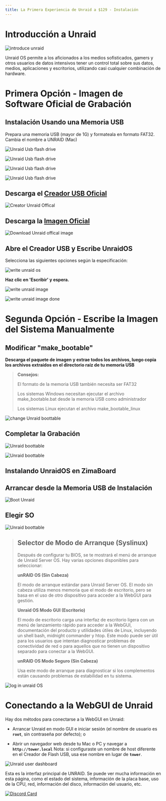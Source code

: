 ```yaml
---
title: La Primera Experiencia de Unraid a $129 - Instalación
---
```


# Introducción a Unraid

![introduce unraid](/images/Unraid-First-Experience-At-$129-Installation/unraid-first-experience-at-$129-introduce-unraid.png)

Unraid OS permite a los aficionados a los medios sofisticados, gamers y otros usuarios de datos intensivos tener un control total sobre sus datos, medios, aplicaciones y escritorios, utilizando casi cualquier combinación de hardware.

# Primera Opción - Imagen de Software Oficial de Grabación

## Instalación Usando una Memoria USB

Prepara una memoria USB (mayor de 1G) y formateala en formato FAT32. Cambia el nombre a UNRAID (Mac)

![Unraid Usb flash drive](/images/Unraid-First-Experience-At-$129-Installation/unraid-first-experience-at-$129-format-usb-flash-drive.png)

![Unraid Usb flash drive](/images/Unraid-First-Experience-At-$129-Installation/unraid-first-experience-at-$129-format-usb-flash-drive1.png)

![Unraid Usb flash drive](/images/Unraid-First-Experience-At-$129-Installation/unraid-first-experience-at-$129-format-usb-flash-drive2.png)

![Unraid Usb flash drive](/images/Unraid-First-Experience-At-$129-Installation/unraid-first-experience-at-$129-format-usb-flash-drive3.png)

## Descarga el [Creador USB Oficial](https://unraid.net/download)

![Creator Unraid Offical](/images/Unraid-First-Experience-At-$129-Installation/unraid-first-experience-at-$129-download-offical-usb-creator.png)

## Descarga la [Imagen Oficial](https://unraid.net/download)

![Download Unraid offical image](/images/Unraid-First-Experience-At-$129-Installation/unraid-first-experience-at-$129-download-offical-image.png)

## Abre el Creador USB y Escribe UnraidOS

Selecciona las siguientes opciones según la especificación:

![write unraid os](/images/Unraid-First-Experience-At-$129-Installation/unraid-first-experience-at-$129-write-unraid-os.png)

**Haz clic en 'Escribir' y espera.**

![write unraid image](/images/Unraid-First-Experience-At-$129-Installation/unraid-first-experience-at-$129-write-image.png)

![write unraid image done](/images/Unraid-First-Experience-At-$129-Installation/unraid-first-experience-at-$129-write-image-done.png)

# Segunda Opción - Escribe la Imagen del Sistema Manualmente

## Modificar "make_bootable"

**Descarga el paquete de imagen y extrae todos los archivos, luego copia los archivos extraídos en el directorio raíz de tu memoria USB**

> **Consejos:**
>
> El formato de la memoria USB también necesita ser FAT32
>
> Los sistemas Windows necesitan ejecutar el archivo make_bootable.bat desde la memoria USB como administrador
>
> Los sistemas Linux ejecutan el archivo make_bootable_linux

![change Unraid boottable](/images/Unraid-First-Experience-At-$129-Installation/unraid-first-experience-at-$129-click-boottable.png)

## Completar la Grabación

![Unraid boottable](/images/Unraid-First-Experience-At-$129-Installation/unraid-first-experience-at-$129-complete-burn-in.png)

![Unraid boottable](/images/Unraid-First-Experience-At-$129-Installation/unraid-first-experience-at-$129-complete-burn-in1.png)

## Instalando UnraidOS en ZimaBoard

## Arrancar desde la Memoria USB de Instalación

![Boot Unraid](/images/Unraid-First-Experience-At-$129-Installation/unraid-first-experience-at-$129-usb-boot.png)

## Elegir SO

![Unraid boottable](/images/Unraid-First-Experience-At-$129-Installation/unraid-first-experience-at-$129-usb-boot-choose-unraidos.png)

> ## Selector de Modo de Arranque (Syslinux)
> 
> Después de configurar tu BIOS, se te mostrará el menú de arranque de Unraid Server OS. Hay varias opciones disponibles para seleccionar:
>
> **unRAID OS (Sin Cabeza)**
>
> El modo de arranque estándar para Unraid Server OS. El modo sin cabeza utiliza menos memoria que el modo de escritorio, pero se basa en el uso de otro dispositivo para acceder a la WebGUI para gestión.
>
> **Unraid OS Modo GUI (Escritorio)**
>
> El modo de escritorio carga una interfaz de escritorio ligera con un menú de lanzamiento rápido para acceder a la WebGUI, documentación del producto y utilidades útiles de Linux, incluyendo un shell bash, midnight commander y htop. Este modo puede ser útil para los usuarios que intentan diagnosticar problemas de conectividad de red o para aquellos que no tienen un dispositivo separado para conectar a la WebGUI.
> 
> **unRAID OS Modo Seguro (Sin Cabeza)**
>
> Usa este modo de arranque para diagnosticar si los complementos están causando problemas de estabilidad en tu sistema.

![log in unraid OS](/images/Unraid-First-Experience-At-$129-Installation/unraid-first-experience-at-$129-log-in-unraid-with-ip.png)

# Conectando a la WebGUI de Unraid

Hay dos métodos para conectarse a la WebGUI en Unraid:

- Arrancar Unraid en modo GUI e iniciar sesión (el nombre de usuario es **`root`**, sin contraseña por defecto); o

- Abrir un navegador web desde tu Mac o PC y navegar a **`http://tower.local`** Nota: si configuraste un nombre de host diferente en el Creador de Flash USB, usa ese nombre en lugar de **`tower`**.

![Unraid user dashboard](/images/Unraid-First-Experience-At-$129-Installation/unraid-first-experience-at-$129-unraid-dashborad.png)

Esta es la interfaz principal de UNRAID. Se puede ver mucha información en esta página, como el estado del sistema, información de la placa base, uso de la CPU, red, información del disco, información del usuario, etc.


[![Discord Card](https://discordapp.com/api/guilds/884667213326463016/widget.png?style=banner2)](https://discord.gg/knqAbbBbeX)